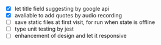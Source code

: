 - [x] let title field suggesting by google api
- [x] avaliable to add quotes by audio recording
- [ ] save static files at first visit, for run when state is offline 
- [ ] type unit testing by jest
- [ ] enhancement of design and let it responsive
